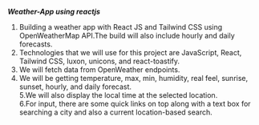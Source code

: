 ***Weather-App using reactjs***<br/> 
1. Building a weather app with React JS and Tailwind CSS using OpenWeatherMap API.The build will also include hourly and daily forecasts.<br/> 
2. Technologies that we will use for this project are JavaScript, React, Tailwind CSS, luxon, unicons, and react-toastify.<br/>
3. We will fetch data from OpenWeather endpoints.<br/>
4. We will be getting temperature, max, min, humidity, real feel, sunrise, sunset, hourly, and daily forecast.<br/>
5.We will also display the local time at the selected location.<br/>
6.For input, there are some quick links on top along with a text box for searching a city and also a current location-based search.<br/> 
